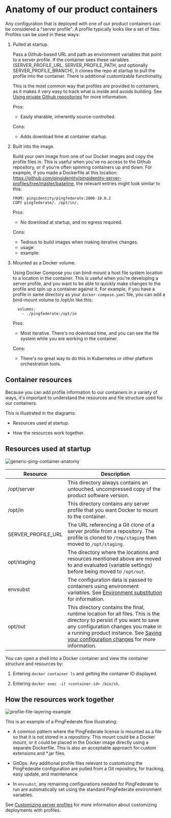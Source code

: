 # Anatomy of our product containers

Any configuration that is deployed with one of our product containers can be considered a "server profile". A profile typically looks like a set of files. Profiles can be used in these ways: 

1. Pulled at startup.
   
   Pass a Github-based URL and path as environment variables that point to a server profile. If the container sees these variables (SERVER_PROFILE_URL, SERVER_PROFILE_PATH, and optionally SERVER_PROFILE_BRANCH), it clones the repo at startup to pull the profile into the container. There is additional customizable functionality. 

   This is the most common way that profiles are provided to containers, as it makes it very easy to track what is inside and avoids building. See [Using private Github repositories](privateRepos.md) for more information.

   Pros: 

   * Easily sharable, inherently source-controlled. 
    
   Cons: 
   
   * Adds download time at container startup. 
    
2. Built into the image.
   
   Build your own image from one of our Docker images and copy the profile files in. This is useful when you've no access to the Github repository, or if you're often spinning containers up and down. For example, if you made a Dockerfile at this location: https://github.com/pingidentity/pingidentity-server-profiles/tree/master/baseline, the relevant entries might look similar to this:

    ```shell
    FROM: pingidentity/pingfederate:2006-10.0.2
    COPY pingfederate/. /opt/in/.
    ```

   Pros: 
   
   * No download at startup, and no egress required. 
   
   Cons: 
   
   * Tedious to build images when making iterative changes. 
    - usage: 
    - example:  
  
3. Mounted as a Docker volume.
   
   Using Docker Compose you can bind-mount a host file system location to a location in the container. This is useful when you're developing a server profile, and you want to be able to quickly make changes to the profile and spin up a container against it. For example, if you have a profile in same directory as your `docker-compose.yaml` file, you can add a bind-mount volume to /opt/in like this:

    ```shell
      volumes:
        - ./pingfederate:/opt/in
    ```

   Pros: 
   
   * Most iterative. There's no download time, and you can see the file system while you are working in the container.

   Cons: 
   
   * There's no great way to do this in Kubernetes or other platform orchestration tools. 

## Container resources

Because you can add profile information to our containers in a variety of ways, it's important to understand the resources and file structure used for our containers.

This is illustrated in the diagrams:

* Resources used at startup.

* How the resources work together.

## Resources used at startup

![generic-ping-container-anatomy](images/ping-container-startup-anatomy.png)

| Resource | Description |
| --- | --- |
| /opt/server | This directory always contains an untouched, uncompressed copy of the product software version. |
|/opt/in | This directory contains any server profile that you want Docker to mount to the container. |
| SERVER_PROFILE_URL | The URL referencing a Git clone of a server profile from a repository. The profile is cloned to `/tmp/staging` then moved to `/opt/staging`. |
| opt/staging | The directory where the locations and resources mentioned above are moved to and evaluated (variable settings) before being moved to `/opt/out`. |
| envsubst | The configuration data is passed to containers using environment variables. See [Environment substitution](profilesSubstitution.md) for information. |
| opt/out | This directory contains the final, runtime location for all files. This is the directory to persist if you want to save any configuration changes you make in a running product instance. See [Saving your configuration changes](saveConfigs.md) for more information. |

You can open a shell into a Docker container and view the container structure and resources by:

1. Entering `docker container ls` and getting the container ID displayed.

2. Entering `docker exec -it <container-id> /bin/sh`.

## How the resources work together

![profile-file-layering-example](images/profile-file-layering.png)

This is an example of a PingFederate flow illustrating: 

* A common pattern where the PingFederate license is mounted as a file so that it is not stored in a repository. This mount could be a Docker mount, or it could be placed in the Docker image directly using a separate Dockerfile. This is also an acceptable approach for custom extensions and *.jar files.

* GitOps. Any additional profile files relevant to customizing the PingFederate configuration are pulled from a Git repository, for tracking, easy update, and maintenance. 

* In `envsubst`, any remaining configurations needed for PingFederate to run are automatically set using the standard PingFederate environment variables.

See [Customizing server profiles](profiles.md) for more information about customizing deployments with profiles.

